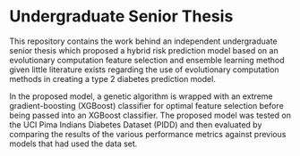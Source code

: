 # Undergraduate Senior Thesis
This repository contains the work behind an independent undergraduate senior thesis which proposed a hybrid risk prediction model based on an evolutionary computation feature selection and ensemble learning method given little literature exists regarding the use of evolutionary computation methods in creating a type 2 diabetes prediction model. 

In the proposed model, a genetic algorithm is wrapped with an extreme gradient-boosting (XGBoost) classifier for optimal feature selection before being passed into an XGBoost classifier. The proposed model was tested on the UCI Pima Indians Diabetes Dataset (PIDD) and then evaluated by comparing the results of the various performance metrics against previous models that had used the data set. 

